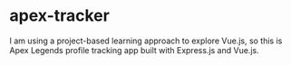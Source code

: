 # apex-tracker
I am using a project-based learning approach to explore Vue.js, so this is Apex Legends profile tracking app built with Express.js and Vue.js.
